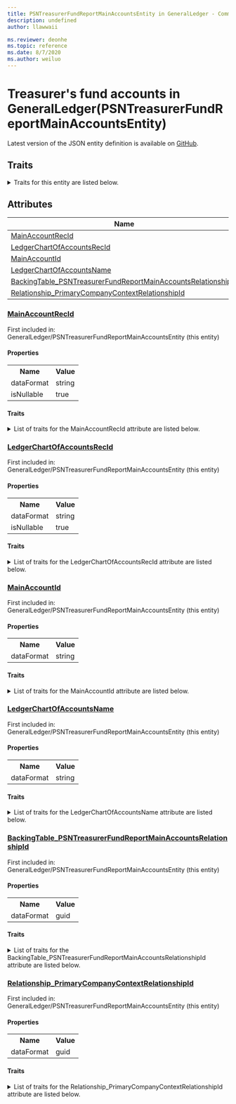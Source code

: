 ```yaml
---
title: PSNTreasurerFundReportMainAccountsEntity in GeneralLedger - Common Data Model | Microsoft Docs
description: undefined
author: llawwaii

ms.reviewer: deonhe
ms.topic: reference
ms.date: 8/7/2020
ms.author: weiluo
---
```


# Treasurer's fund accounts in GeneralLedger(PSNTreasurerFundReportMainAccountsEntity)

  
 Latest version of the JSON entity definition is available on <a href="https://github.com/Microsoft/CDM/tree/master/schemaDocuments/core/operationsCommon/Entities/Finance/GeneralLedger/PSNTreasurerFundReportMainAccountsEntity.cdm.json" target="_blank">GitHub</a>.  

## Traits

<details>
<summary>Traits for this entity are listed below.  
</summary>

**is.CDM.entityVersion**  
  <table><tr><th>Parameter</th><th>Value</th><th>Data type</th><th>Explanation</th></tr><tr><td>versionNumber</td><td>"1.1"</td><td>string</td><td>semantic version number of the entity</td></tr></table>

**is.application.releaseVersion**  
  <table><tr><th>Parameter</th><th>Value</th><th>Data type</th><th>Explanation</th></tr><tr><td>releaseVersion</td><td>"10.0.13.0"</td><td>string</td><td>semantic version number of the application introducing this entity</td></tr></table>

**is.localized.displayedAs**  
  Holds the list of language specific display text for an object.  <table><tr><th>Parameter</th><th>Value</th><th>Data type</th><th>Explanation</th></tr><tr><td>localizedDisplayText</td><td><table><tr><th>languageTag</th><th>displayText</th></tr><tr><td>en</td><td>Treasurer's fund accounts</td></tr></table></td><td>entity</td><td>a reference to the constant entity holding the list of localized text</td></tr></table>

</details>

## Attributes

|Name|Description|First Included in Instance|
|---|---|---|
|[MainAccountRecId](#MainAccountRecId)||<a href="PSNTreasurerFundReportMainAccountsEntity.md" target="_blank">GeneralLedger/PSNTreasurerFundReportMainAccountsEntity</a>|
|[LedgerChartOfAccountsRecId](#LedgerChartOfAccountsRecId)||<a href="PSNTreasurerFundReportMainAccountsEntity.md" target="_blank">GeneralLedger/PSNTreasurerFundReportMainAccountsEntity</a>|
|[MainAccountId](#MainAccountId)||<a href="PSNTreasurerFundReportMainAccountsEntity.md" target="_blank">GeneralLedger/PSNTreasurerFundReportMainAccountsEntity</a>|
|[LedgerChartOfAccountsName](#LedgerChartOfAccountsName)||<a href="PSNTreasurerFundReportMainAccountsEntity.md" target="_blank">GeneralLedger/PSNTreasurerFundReportMainAccountsEntity</a>|
|[BackingTable_PSNTreasurerFundReportMainAccountsRelationshipId](#BackingTable_PSNTreasurerFundReportMainAccountsRelationshipId)||<a href="PSNTreasurerFundReportMainAccountsEntity.md" target="_blank">GeneralLedger/PSNTreasurerFundReportMainAccountsEntity</a>|
|[Relationship_PrimaryCompanyContextRelationshipId](#Relationship_PrimaryCompanyContextRelationshipId)||<a href="PSNTreasurerFundReportMainAccountsEntity.md" target="_blank">GeneralLedger/PSNTreasurerFundReportMainAccountsEntity</a>|

### <a href=#MainAccountRecId name="MainAccountRecId">MainAccountRecId</a>

First included in: GeneralLedger/PSNTreasurerFundReportMainAccountsEntity (this entity)  

#### Properties

<table><tr><th>Name</th><th>Value</th></tr><tr><td>dataFormat</td><td>string</td></tr><tr><td>isNullable</td><td>true</td></tr></table>

#### Traits

<details>
<summary>List of traits for the MainAccountRecId attribute are listed below.</summary>

**is.dataFormat.character**  
**is.dataFormat.big**  
**is.dataFormat.array**  
**is.nullable**  
The attribute value may be set to NULL.  

**is.dataFormat.character**  
**is.dataFormat.array**  
</details>

### <a href=#LedgerChartOfAccountsRecId name="LedgerChartOfAccountsRecId">LedgerChartOfAccountsRecId</a>

First included in: GeneralLedger/PSNTreasurerFundReportMainAccountsEntity (this entity)  

#### Properties

<table><tr><th>Name</th><th>Value</th></tr><tr><td>dataFormat</td><td>string</td></tr><tr><td>isNullable</td><td>true</td></tr></table>

#### Traits

<details>
<summary>List of traits for the LedgerChartOfAccountsRecId attribute are listed below.</summary>

**is.dataFormat.character**  
**is.dataFormat.big**  
**is.dataFormat.array**  
**is.nullable**  
The attribute value may be set to NULL.  

**is.dataFormat.character**  
**is.dataFormat.array**  
</details>

### <a href=#MainAccountId name="MainAccountId">MainAccountId</a>

First included in: GeneralLedger/PSNTreasurerFundReportMainAccountsEntity (this entity)  

#### Properties

<table><tr><th>Name</th><th>Value</th></tr><tr><td>dataFormat</td><td>string</td></tr></table>

#### Traits

<details>
<summary>List of traits for the MainAccountId attribute are listed below.</summary>

**is.dataFormat.character**  
**is.dataFormat.big**  
**is.dataFormat.array**  
**is.dataFormat.character**  
**is.dataFormat.array**  
</details>

### <a href=#LedgerChartOfAccountsName name="LedgerChartOfAccountsName">LedgerChartOfAccountsName</a>

First included in: GeneralLedger/PSNTreasurerFundReportMainAccountsEntity (this entity)  

#### Properties

<table><tr><th>Name</th><th>Value</th></tr><tr><td>dataFormat</td><td>string</td></tr></table>

#### Traits

<details>
<summary>List of traits for the LedgerChartOfAccountsName attribute are listed below.</summary>

**is.dataFormat.character**  
**is.dataFormat.big**  
**is.dataFormat.array**  
**is.dataFormat.character**  
**is.dataFormat.array**  
</details>

### <a href=#BackingTable_PSNTreasurerFundReportMainAccountsRelationshipId name="BackingTable_PSNTreasurerFundReportMainAccountsRelationshipId">BackingTable_PSNTreasurerFundReportMainAccountsRelationshipId</a>

First included in: GeneralLedger/PSNTreasurerFundReportMainAccountsEntity (this entity)  

#### Properties

<table><tr><th>Name</th><th>Value</th></tr><tr><td>dataFormat</td><td>guid</td></tr></table>

#### Traits

<details>
<summary>List of traits for the BackingTable_PSNTreasurerFundReportMainAccountsRelationshipId attribute are listed below.</summary>

**is.dataFormat.character**  
**is.dataFormat.big**  
**is.dataFormat.array**  
**is.dataFormat.guid**  
**means.identity.entityId**  
**is.linkedEntity.identifier**  
Marks the attribute(s) that hold foreign key references to a linked (used as an attribute) entity. This attribute is added to the resolved entity to enumerate the referenced entities.  <table><tr><th>Parameter</th><th>Value</th><th>Data type</th><th>Explanation</th></tr><tr><td>entityReferences</td><td><table><tr><th>entityReference</th><th>attributeReference</th></tr><tr><td><a href="../../../Tables/Finance/Ledger/Miscellaneous/PSNTreasurerFundReportMainAccounts.md" target="_blank">/core/operationsCommon/Tables/Finance/Ledger/Miscellaneous/PSNTreasurerFundReportMainAccounts.cdm.json/PSNTreasurerFundReportMainAccounts</a></td><td><a href="../../../Tables/Finance/Ledger/Miscellaneous/PSNTreasurerFundReportMainAccounts.md#RecId" target="_blank">RecId</a></td></tr></table></td><td>entity</td><td>a reference to the constant entity holding the list of entity references</td></tr></table>

**is.dataFormat.guid**  
**is.dataFormat.character**  
**is.dataFormat.array**  
</details>

### <a href=#Relationship_PrimaryCompanyContextRelationshipId name="Relationship_PrimaryCompanyContextRelationshipId">Relationship_PrimaryCompanyContextRelationshipId</a>

First included in: GeneralLedger/PSNTreasurerFundReportMainAccountsEntity (this entity)  

#### Properties

<table><tr><th>Name</th><th>Value</th></tr><tr><td>dataFormat</td><td>guid</td></tr></table>

#### Traits

<details>
<summary>List of traits for the Relationship_PrimaryCompanyContextRelationshipId attribute are listed below.</summary>

**is.dataFormat.character**  
**is.dataFormat.big**  
**is.dataFormat.array**  
**is.dataFormat.guid**  
**means.identity.entityId**  
**is.linkedEntity.identifier**  
Marks the attribute(s) that hold foreign key references to a linked (used as an attribute) entity. This attribute is added to the resolved entity to enumerate the referenced entities.  <table><tr><th>Parameter</th><th>Value</th><th>Data type</th><th>Explanation</th></tr><tr><td>entityReferences</td><td><table><tr><th>entityReference</th><th>attributeReference</th></tr><tr><td><a href="../../../Tables/Finance/Ledger/Main/CompanyInfo.md" target="_blank">/core/operationsCommon/Tables/Finance/Ledger/Main/CompanyInfo.cdm.json/CompanyInfo</a></td><td><a href="../../../Tables/Finance/Ledger/Main/CompanyInfo.md#RecId" target="_blank">RecId</a></td></tr></table></td><td>entity</td><td>a reference to the constant entity holding the list of entity references</td></tr></table>

**is.dataFormat.guid**  
**is.dataFormat.character**  
**is.dataFormat.array**  
</details>
